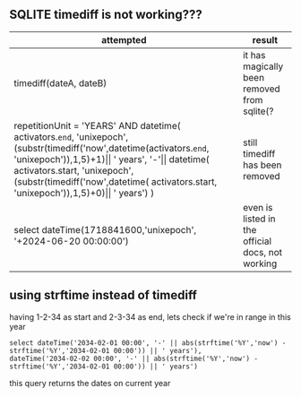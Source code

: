 ## SQLITE timediff is not working???

| attempted                                                                                                                                                                                                                                                                                                          | result                                           |
|--------------------------------------------------------------------------------------------------------------------------------------------------------------------------------------------------------------------------------------------------------------------------------------------------------------------|--------------------------------------------------|
| timediff(dateA, dateB)                                                                                                                                                                                                                                                                                             | it has magically been removed from sqlite(?      |
| repetitionUnit = 'YEARS' AND datetime(     activators.`end`, 'unixepoch', (substr(timediff('now',datetime(activators.`end`, 'unixepoch')),1,5)+1)\|\| ' years',     '-'\|\|      datetime( activators.start, 'unixepoch', (substr(timediff('now',datetime( activators.start, 'unixepoch')),1,5)+0)\|\| ' years') ) | still timediff has been removed                  |
| select  dateTime(1718841600,'unixepoch', '+2024-06-20 00:00:00')                                                                                                                                                                                                                                                   | even is listed in the official docs, not working |

## using strftime instead of timediff

having 1-2-34 as start and 2-3-34 as end, lets check if we're in range in this year

```
select dateTime('2034-02-01 00:00', '-' || abs(strftime('%Y','now') - strftime('%Y','2034-02-01 00:00')) || ' years'),
dateTime('2034-02-02 00:00', '-' || abs(strftime('%Y','now') - strftime('%Y','2034-02-01 00:00')) || ' years')
```

this query returns the dates on current year
